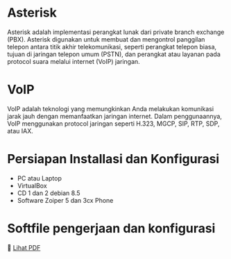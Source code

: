# Asterisk
Asterisk adalah implementasi perangkat lunak dari private branch exchange (PBX). Asterisk digunakan untuk membuat dan mengontrol panggilan telepon antara titik akhir telekomunikasi, seperti perangkat telepon biasa, tujuan di jaringan telepon umum (PSTN), dan perangkat atau layanan pada protocol suara melalui internet (VoIP) jaringan.

# VoIP
VoIP adalah teknologi yang memungkinkan Anda melakukan komunikasi jarak jauh dengan memanfaatkan jaringan internet. Dalam penggunaannya, VoIP menggunakan protocol jaringan seperti H.323, MGCP, SIP, RTP, SDP, atau IAX.

# Persiapan Installasi dan Konfigurasi 
- PC atau Laptop  
- VirtualBox 
- CD 1 dan 2 debian 8.5 
- Software Zoiper 5 dan 3cx Phone 

# Softfile pengerjaan dan konfigurasi
📄 [Lihat PDF](../../Docs/Softfile/Konfigurasi2.pdf)


